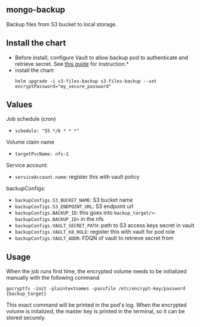 ## mongo-backup

Backup files from S3 bucket to local storage.

## Install the chart

- Before install, configure Vault to allow backup pod to authenticate and retrieve secret. See [this guide](https://github.com/OICR/argo-infra/tree/master/helm/vault) for instruction.\*
- install the chart:
  ```
  helm upgrade -i s3-files-backup s3-files-backup --set encryptPassword="my_secure_password"
  ```

## Values

Job schedule (cron)

- `schedule: "55 */6 * * *"`

Volume claim name

- `targetPvcName: nfs-1`

Service account:

- `serviceAccount.name`: register this with vault policy

backupConfigs:

- `backupConfigs.S3_BUCKET_NAME`: S3 bucket name
- `backupConfigs.S3_ENDPOINT_URL`: S3 endpoint url
- `backupConfigs.BACKUP_ID`: this goes into `backup_target/<- backupConfigs.BACKUP_ID>` in the nfs
- `backupConfigs.VAULT_SECRET_PATH`: path to S3 access keys secret in vault
- `backupConfigs.VAULT_K8_ROLE`: register this with vault for pod role
- `backupConfigs.VAULT_ADDR`: FDQN of vault to retrieve secret from

## Usage

When the job runs first time, the encrypted volume needs to be initialized manually with the following command

    gocryptfs -init -plaintextnames -passfile /etc/encrypt-key/password {backup_target}

This exact command will be printed in the pod's log.
When the encrypted volume is initalized, the master key is printed in the terminal, so it can be stored securely.

